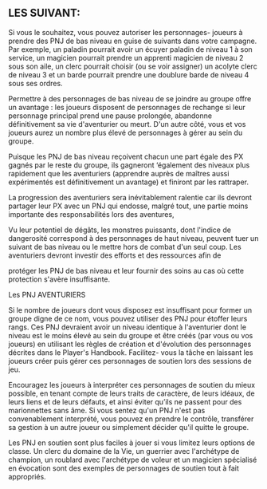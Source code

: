 ## LES SUIVANT:


Si vous le souhaitez, vous pouvez autoriser les personnages-
joueurs à prendre des PNJ de bas niveau en guise de
suivants dans votre campagne. Par exemple, un paladin
pourrait avoir un écuyer paladin de niveau 1 à son service,
un magicien pourrait prendre un apprenti magicien de
niveau 2 sous son aile, un clerc pourrait choisir (ou se voir
assigner) un acolyte clerc de niveau 3 et un barde pourrait
prendre une doublure barde de niveau 4 sous ses ordres.

Permettre à des personnages de bas niveau de se joindre
au groupe offre un avantage : les joueurs disposent de
personnages de rechange si leur personnage principal
prend une pause prolongée, abandonne définitivement sa vie
d'aventurier ou meurt. D'un autre côté, vous et vos joueurs
aurez un nombre plus élevé de personnages à gérer au sein
du groupe.

Puisque les PNJ de bas niveau reçoivent chacun une part
égale des PX gagnés par le reste du groupe, ils gagneront
‘également des niveaux plus rapidement que les aventuriers
(apprendre auprès de maîtres aussi expérimentés est
définitivement un avantage) et finiront par les rattraper.

La progression des aventuriers sera inévitablement
ralentie car ils devront partager leur PX avec un PNJ qui
endosse, malgré tout, une partie moins importante des
responsabilités lors des aventures,

Vu leur potentiel de dégâts, les monstres puissants, dont
l'indice de dangerosité correspond à des personnages de
haut niveau, peuvent tuer un suivant de bas niveau ou le
mettre hors de combat d'un seul coup. Les aventuriers
devront investir des efforts et des ressources afin de

protéger les PNJ de bas niveau et leur fournir des soins au
cas où cette protection s'avère insuffisante.

Les PNJ AVENTURIERS

Si le nombre de joueurs dont vous disposez est insuffisant
pour former un groupe digne de ce nom, vous pouvez
utiliser des PNJ pour étoffer leurs rangs. Ces PNJ devraient
avoir un niveau identique à l'aventurier dont le niveau est le
moins élevé au sein du groupe et être créés (par vous ou vos
joueurs) en utilisant les règles de création et d'évolution des
personnages décrites dans le Player's Handbook. Facilitez-
vous la tâche en laissant les joueurs créer puis gérer ces
personnages de soutien lors des sessions de jeu.

Encouragez les joueurs à interpréter ces personnages
de soutien du mieux possible, en tenant compte de leurs
traits de caractère, de leurs idéaux, de leurs liens et de
leurs défauts, et ainsi éviter qu’ils ne passent pour des
marionnettes sans âme. Si vous sentez qu'un PNJ n'est
pas convenablement interprété, vous pouvez en prendre
le contrôle, transférer sa gestion à un autre joueur ou
simplement décider qu'il quitte le groupe.

Les PNJ en soutien sont plus faciles à jouer si vous limitez
leurs options de classe. Un clerc du domaine de la Vie, un
guerrier avec l'archétype de champion, un roublard avec
l'archétype de voleur et un magicien spécialisé en évocation
sont des exemples de personnages de soutien tout à fait
appropriés.
